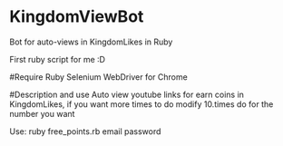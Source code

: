 # KingdomViewBot
Bot for auto-views in KingdomLikes in Ruby

First ruby script for me :D

#Require
Ruby
Selenium WebDriver for Chrome

#Description and use
Auto view youtube links for earn coins in KingdomLikes, if you want more times to do modify 10.times do for the number you want

Use: ruby free_points.rb email password
